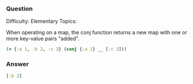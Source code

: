 ### Question

Difficulty:	Elementary
Topics:	


When operating on a map, the conj function returns a new map with one or more key-value pairs "added".

```clojure
(= {:a 1, :b 2, :c 3} (conj {:a 1} __ [:c 3]))
```

### Answer

```clojure
[:b 2]
```
